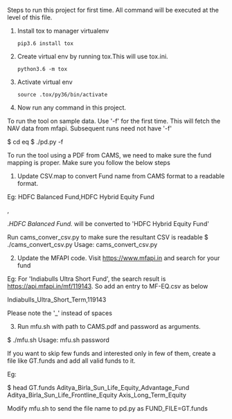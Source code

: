 Steps to run this project for first time.
All command will be executed at the level of this file.

1. Install tox to manager virtualenv

	`pip3.6 install tox`
2. Create virtual env by running tox.This will use tox.ini.

   `python3.6 -m tox`
3. Activate virtual env

   `source .tox/py36/bin/activate`
   
4. Now run any command in this project.

To run the tool on sample data. Use '-f' for the first time. This will fetch the NAV data from mfapi.
Subsequent runs need not have '-f'

$ cd eq
$ ./pd.py -f

To run the tool using a PDF from CAMS, we need to make sure the fund mapping is proper. Make sure you follow the below steps

1. Update CSV.map to convert Fund name from CAMS format to a readable format. 

Eg:
HDFC Balanced Fund,HDFC Hybrid Equity Fund

<pattern>,<fund name>

.*HDFC Balanced Fund.* will be converted to 'HDFC Hybrid Equity Fund'

Run cams_conver_csv.py to make sure the resultant CSV is readable
$ ./cams_convert_csv.py
Usage: cams_convert_csv.py <CSV exported from CAMS> <CSV file name to export>

2. Update the MFAPI code. Visit https://www.mfapi.in and search for your fund

Eg: For 'Indiabulls Ultra Short Fund', the search result is https://api.mfapi.in/mf/119143. So add an entry to MF-EQ.csv as below

Indiabulls_Ultra_Short_Term,119143

Please note the '_' instead of spaces

3. Run mfu.sh with path to CAMS.pdf and password as arguments.

$ ./mfu.sh
Usage: mfu.sh <full path to PDF> password

If you want to skip few funds and interested only in few of them, create a file like GT.funds and add all valid funds to it.

Eg:

$ head GT.funds
Aditya_Birla_Sun_Life_Equity_Advantage_Fund
Aditya_Birla_Sun_Life_Frontline_Equity
Axis_Long_Term_Equity

Modify mfu.sh to send the file name to pd.py as FUND_FILE=GT.funds
